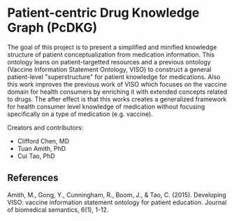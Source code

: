 # Patient-centric Drug Knowledge Graph (PcDKG)

The goal of this project is to present a simplified and minified knowledge structure of patient conceptualization from medication information. This ontology leans on patient-targetted resources and a previous ontology (Vaccine Information Statement Ontology, VISO) to construct a general patient-level "superstructure" for patient knowledge for medications. Also this work improves the previous work of VISO which focuses on the vaccine domain for health consumers by enriching it with extended concepts related to drugs. The after effect is that this works creates a generalized framework for health consumer level knowledge of medication without focusing specifically on a type of medication (e.g. vaccine).  

Creators and contributors:

* Clifford Chen, MD
* Tuan Amith, PhD
* Cui Tao, PhD



## References

Amith, M., Gong, Y., Cunningham, R., Boom, J., & Tao, C. (2015). Developing VISO: vaccine information statement ontology for patient education. Journal of biomedical semantics, 6(1), 1-12.